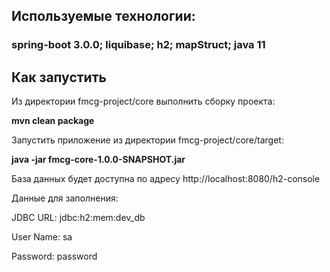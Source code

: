 ## Используемые технологии: 
### spring-boot 3.0.0; liquibase; h2; mapStruct; java 11
## Как запустить

Из директории fmcg-project/core выполнить сборку проекта:

**mvn clean package**

Запустить приложение из директории fmcg-project/core/target:

**java -jar fmcg-core-1.0.0-SNAPSHOT.jar**

База данных будет доступна по адресу http://localhost:8080/h2-console

Данные для заполнения:

JDBC URL: jdbc:h2:mem:dev_db

User Name: sa

Password: password

